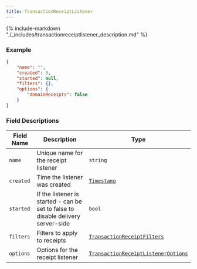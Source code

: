 ```yaml
---
title: TransactionReceiptListener
---
```

{% include-markdown "./_includes/transactionreceiptlistener_description.md" %}

### Example

```json
{
    "name": "",
    "created": 0,
    "started": null,
    "filters": {},
    "options": {
        "domainReceipts": false
    }
}
```

### Field Descriptions

| Field Name | Description | Type |
|------------|-------------|------|
| `name` | Unique name for the receipt listener | `string` |
| `created` | Time the listener was created | [`Timestamp`](simpletypes.md#timestamp) |
| `started` | If the listener is started - can be set to false to disable delivery server-side | `bool` |
| `filters` | Filters to apply to receipts | [`TransactionReceiptFilters`](transactionreceiptfilters.md#transactionreceiptfilters) |
| `options` | Options for the receipt listener | [`TransactionReceiptListenerOptions`](transactionreceiptlisteneroptions.md#transactionreceiptlisteneroptions) |

